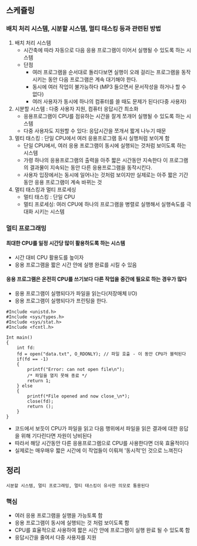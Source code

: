 ## 스케쥴링
### 배치 처리 시스템, 시분할 시스템, 멀티 태스킹 등과 관련된 방법

1. 배치 처리 시스템
    - 시간축에 따라 자동으로 다음 응용 프로그램이 이어서 실행될 수 있도록 하는 시스템
    - 단점 
        - 여러 프로그램을 순서대로 돌리다보면 실행이 오래 걸리는 프로그램을 동작시키는 동안 
        다음 프로그램은 계속 대기해야 한다.
        - 동시에 여러 작업이 불가능하다 (MP3 들으면서 문서작성을 하거나 할 수 없다)  
        - 여러 사용자가 동시에 하나의 컴퓨터를 쓸 때도 문제가 된다(다중 사용자)
2. 시분할 시스템 : 다중 사용자 지원, 컴퓨터 응답시간 최소화
   - 응용프로그램이 CPU를 점유하는 시간을 잘게 쪼개어 실행될 수 있도록 하는 시스템
   - 다중 사용자도 지원할 수 있다: 응답시간을 쪼개서 짧게 나누기 때문
3. 멀티 태스킹 : 단일 CPU에서 여러 응용프로그램 동시 실행처럼 보이게 함
   - 단일 CPU에서, 여러 응용 프로그램이 동시에 실행되는 것처럼 보이도록 하는 시스템
   - 가령 하나의 응용프로그램의 출력을 아주 짧은 시간동안 지속한다
    이 프로그램의 결과물이 지속되는 동안 다른 응용프로그램을 동작시킨다. 
   - 사용자 입장에서는 동시에 일어나는 것처럼 보이지만 실제로는 아주 짧은 기간동안 응용 프로그램이 계속 바뀌는 것
4. 멀티 태스킹과 멀티 프로세싱
   - 멀티 태스킹 : 단일 CPU
   - 멀티 프로세싱: 여러 CPU에 하나의 프로그램을 병렬로 실행해서 실행속도를 극대화 시키는 시스템

### 멀티 프로그래밍

#### 최대한 CPU를 일정 시간당 많이 활용하도록 하는 시스템
- 시간 대비 CPU 활용도를 높이자
- 응용 프로그램을 짧은 시간 안에 실행 완료를 시킬 수 있음

#### 응용 프로그램은 온전히 CPU를 쓰기보다 다른 작업을 중간에 필요로 하는 경우가 많다
- 응용 프로그램이 실행되다가 파일을 읽는다(저장매체 I/O) 
- 응용 프로그램이 실행되다가 프린팅을 한다.
```
#Include <unistd.h> 
#Include <sys/types.h>
#Include <sys/stat.h>
#Include <fcntl.h>

Int main()
{
    int fd:
    fd = open("data.txt", O_RDONLY); // 파일 호출 - 이 동안 CPU가 블럭된다
    if(fd == -1)
    {
        printf("Error: can not open file\n");
        /* 파일을 열지 못해 종료 */
        return 1;
    } else 
    {
        printf(*File opened and now close_\n*);
        close(fd);
        return ();    
    }
}
```
- 코드에서 보듯이 CPU가 파일을 읽고 다음 행위에서 파일을 읽은 결과에 대한 응답을 위해 기다린다면 자원이 낭비된다
- 따라서 해당 시간동안 다른 응용프로그램으로 CPU를 사용한다면 더욱 효율적이다
- 실제로는 매우매우 짧은 시간에 이 작업들이 이뤄져 '동시적'인 것으로 느껴진다

## 정리
```
시분할 시스템, 멀티 프로그래밍, 멀티 태스킹이 유사한 의모로 통용된다
```
### 핵심
- 여러 응용 프로그램을 실행을 가능토록 함
- 응용 프로그램이 동시에 실행되는 것 처럼 보이도록 함
- CPU를 효율적으로 사용하여 짧은 시간 안에 프로그램이 실행 완료 될 수 있도록 함
- 응답시간을 줄여서 다중 사용자를 지원
